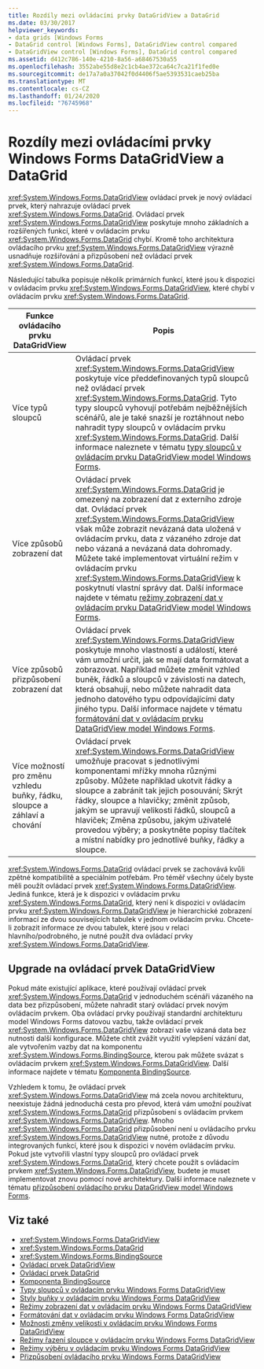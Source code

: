 ```yaml
---
title: Rozdíly mezi ovládacími prvky DataGridView a DataGrid
ms.date: 03/30/2017
helpviewer_keywords:
- data grids [Windows Forms
- DataGrid control [Windows Forms], DataGridView control compared
- DataGridView control [Windows Forms], DataGrid control compared
ms.assetid: d412c786-140e-4210-8a56-a68467530a55
ms.openlocfilehash: 3552abe55d8e2c1cb4ae372ca64c7ca21f1fed0e
ms.sourcegitcommit: de17a7a0a37042f0d4406f5ae5393531caeb25ba
ms.translationtype: MT
ms.contentlocale: cs-CZ
ms.lasthandoff: 01/24/2020
ms.locfileid: "76745968"
---
```

# <a name="differences-between-the-windows-forms-datagridview-and-datagrid-controls"></a>Rozdíly mezi ovládacími prvky Windows Forms DataGridView a DataGrid
<xref:System.Windows.Forms.DataGridView> ovládací prvek je nový ovládací prvek, který nahrazuje ovládací prvek <xref:System.Windows.Forms.DataGrid>. Ovládací prvek <xref:System.Windows.Forms.DataGridView> poskytuje mnoho základních a rozšířených funkcí, které v ovládacím prvku <xref:System.Windows.Forms.DataGrid> chybí. Kromě toho architektura ovládacího prvku <xref:System.Windows.Forms.DataGridView> výrazně usnadňuje rozšiřování a přizpůsobení než ovládací prvek <xref:System.Windows.Forms.DataGrid>.  
  
 Následující tabulka popisuje několik primárních funkcí, které jsou k dispozici v ovládacím prvku <xref:System.Windows.Forms.DataGridView>, které chybí v ovládacím prvku <xref:System.Windows.Forms.DataGrid>.  
  
|Funkce ovládacího prvku DataGridView|Popis|  
|----------------------------------|-----------------|  
|Více typů sloupců|Ovládací prvek <xref:System.Windows.Forms.DataGridView> poskytuje více předdefinovaných typů sloupců než ovládací prvek <xref:System.Windows.Forms.DataGrid>. Tyto typy sloupců vyhovují potřebám nejběžnějších scénářů, ale je také snazší je roztáhnout nebo nahradit typy sloupců v ovládacím prvku <xref:System.Windows.Forms.DataGrid>. Další informace naleznete v tématu [typy sloupců v ovládacím prvku DataGridView model Windows Forms](column-types-in-the-windows-forms-datagridview-control.md).|  
|Více způsobů zobrazení dat|Ovládací prvek <xref:System.Windows.Forms.DataGrid> je omezený na zobrazení dat z externího zdroje dat. Ovládací prvek <xref:System.Windows.Forms.DataGridView> však může zobrazit nevázaná data uložená v ovládacím prvku, data z vázaného zdroje dat nebo vázaná a nevázaná data dohromady. Můžete také implementovat virtuální režim v ovládacím prvku <xref:System.Windows.Forms.DataGridView> k poskytnutí vlastní správy dat. Další informace najdete v tématu [režimy zobrazení dat v ovládacím prvku DataGridView model Windows Forms](data-display-modes-in-the-windows-forms-datagridview-control.md).|  
|Více způsobů přizpůsobení zobrazení dat|Ovládací prvek <xref:System.Windows.Forms.DataGridView> poskytuje mnoho vlastností a událostí, které vám umožní určit, jak se mají data formátovat a zobrazovat. Například můžete změnit vzhled buněk, řádků a sloupců v závislosti na datech, která obsahují, nebo můžete nahradit data jednoho datového typu odpovídajícími daty jiného typu. Další informace najdete v tématu [formátování dat v ovládacím prvku DataGridView model Windows Forms](data-formatting-in-the-windows-forms-datagridview-control.md).|  
|Více možností pro změnu vzhledu buňky, řádku, sloupce a záhlaví a chování|Ovládací prvek <xref:System.Windows.Forms.DataGridView> umožňuje pracovat s jednotlivými komponentami mřížky mnoha různými způsoby. Můžete například ukotvit řádky a sloupce a zabránit tak jejich posouvání; Skrýt řádky, sloupce a hlavičky; změnit způsob, jakým se upravují velikosti řádků, sloupců a hlaviček; Změna způsobu, jakým uživatelé provedou výběry; a poskytněte popisy tlačítek a místní nabídky pro jednotlivé buňky, řádky a sloupce.|  
  
 <xref:System.Windows.Forms.DataGrid> ovládací prvek se zachovává kvůli zpětné kompatibilitě a speciálním potřebám. Pro téměř všechny účely byste měli použít ovládací prvek <xref:System.Windows.Forms.DataGridView>. Jediná funkce, která je k dispozici v ovládacím prvku <xref:System.Windows.Forms.DataGrid>, který není k dispozici v ovládacím prvku <xref:System.Windows.Forms.DataGridView> je hierarchické zobrazení informací ze dvou souvisejících tabulek v jednom ovládacím prvku. Chcete-li zobrazit informace ze dvou tabulek, které jsou v relaci hlavního/podrobného, je nutné použít dva ovládací prvky <xref:System.Windows.Forms.DataGridView>.  
  
## <a name="upgrading-to-the-datagridview-control"></a>Upgrade na ovládací prvek DataGridView  
 Pokud máte existující aplikace, které používají ovládací prvek <xref:System.Windows.Forms.DataGrid> v jednoduchém scénáři vázaného na data bez přizpůsobení, můžete nahradit starý ovládací prvek novým ovládacím prvkem. Oba ovládací prvky používají standardní architekturu model Windows Forms datovou vazbu, takže ovládací prvek <xref:System.Windows.Forms.DataGridView> zobrazí vaše vázaná data bez nutnosti další konfigurace. Můžete chtít zvážit využití vylepšení vázání dat, ale vytvořením vazby dat na komponentu <xref:System.Windows.Forms.BindingSource>, kterou pak můžete svázat s ovládacím prvkem <xref:System.Windows.Forms.DataGridView>. Další informace najdete v tématu [Komponenta BindingSource](bindingsource-component.md).  
  
 Vzhledem k tomu, že ovládací prvek <xref:System.Windows.Forms.DataGridView> má zcela novou architekturu, neexistuje žádná jednoduchá cesta pro převod, která vám umožní používat <xref:System.Windows.Forms.DataGrid> přizpůsobení s ovládacím prvkem <xref:System.Windows.Forms.DataGridView>. Mnoho <xref:System.Windows.Forms.DataGrid> přizpůsobení není u ovládacího prvku <xref:System.Windows.Forms.DataGridView> nutné, protože z důvodu integrovaných funkcí, které jsou k dispozici v novém ovládacím prvku. Pokud jste vytvořili vlastní typy sloupců pro ovládací prvek <xref:System.Windows.Forms.DataGrid>, který chcete použít s ovládacím prvkem <xref:System.Windows.Forms.DataGridView>, budete je muset implementovat znovu pomocí nové architektury. Další informace naleznete v tématu [přizpůsobení ovládacího prvku DataGridView model Windows Forms](customizing-the-windows-forms-datagridview-control.md).  
  
## <a name="see-also"></a>Viz také

- <xref:System.Windows.Forms.DataGridView>
- <xref:System.Windows.Forms.DataGrid>
- <xref:System.Windows.Forms.BindingSource>
- [Ovládací prvek DataGridView](datagridview-control-windows-forms.md)
- [Ovládací prvek DataGrid](datagrid-control-windows-forms.md)
- [Komponenta BindingSource](bindingsource-component.md)
- [Typy sloupců v ovládacím prvku Windows Forms DataGridView](column-types-in-the-windows-forms-datagridview-control.md)
- [Styly buňky v ovládacím prvku Windows Forms DataGridView](cell-styles-in-the-windows-forms-datagridview-control.md)
- [Režimy zobrazení dat v ovládacím prvku Windows Forms DataGridView](data-display-modes-in-the-windows-forms-datagridview-control.md)
- [Formátování dat v ovládacím prvku Windows Forms DataGridView](data-formatting-in-the-windows-forms-datagridview-control.md)
- [Možnosti změny velikosti v ovládacím prvku Windows Forms DataGridView](sizing-options-in-the-windows-forms-datagridview-control.md)
- [Režimy řazení sloupce v ovládacím prvku Windows Forms DataGridView](column-sort-modes-in-the-windows-forms-datagridview-control.md)
- [Režimy výběru v ovládacím prvku Windows Forms DataGridView](selection-modes-in-the-windows-forms-datagridview-control.md)
- [Přizpůsobení ovládacího prvku Windows Forms DataGridView](customizing-the-windows-forms-datagridview-control.md)

